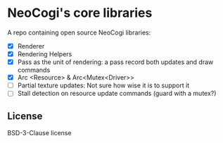 # NeoCogi's core libraries

A repo containing open source NeoCogi libraries:

- [x] Renderer
- [x] Rendering Helpers
- [x] Pass as the unit of rendering: a pass record both updates and draw commands
- [x] Arc \<Resource\> & Arc\<Mutex\<Driver\>\>
- [ ] Partial texture updates: Not sure how wise it is to support it
- [ ] Stall detection on resource update commands (guard with a mutex?)

## License

BSD-3-Clause license
